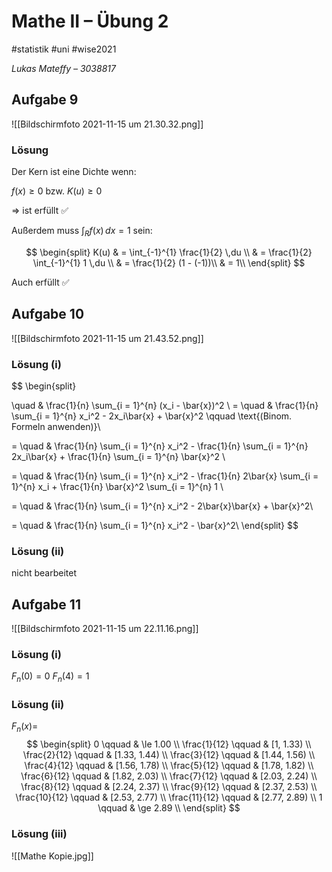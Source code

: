 # Mathe II – Übung 2
#statistik #uni #wise2021 

*Lukas Mateffy – 3038817*

## Aufgabe 9

![[Bildschirmfoto 2021-11-15 um 21.30.32.png]]

### Lösung

Der Kern ist eine Dichte wenn:

$f(x) \ge 0$ bzw. $K(u) \ge 0$ 

$\Rightarrow$ ist erfüllt ✅

Außerdem muss $\int_{R} f(x)\,dx = 1$ sein:

$$
\begin{split}
K(u) & = \int_{-1}^{1} \frac{1}{2} \,du \\
& = \frac{1}{2} \int_{-1}^{1} 1 \,du \\
& = \frac{1}{2} (1 - (-1))\\
& = 1\\
\end{split}
$$

Auch erfüllt ✅


## Aufgabe 10

![[Bildschirmfoto 2021-11-15 um 21.43.52.png]]

### Lösung $(\mathrm{i})$
$$
\begin{split}

\quad & \frac{1}{n} \sum_{i = 1}^{n} (x_i - \bar{x})^2 \\
= \quad & \frac{1}{n} \sum_{i = 1}^{n} x_i^2 - 2x_i\bar{x} + \bar{x}^2 \qquad \text{(Binom. Formeln anwenden)}\\

= \quad & 
\frac{1}{n} \sum_{i = 1}^{n} x_i^2 -
\frac{1}{n} \sum_{i = 1}^{n} 2x_i\bar{x} +
\frac{1}{n} \sum_{i = 1}^{n} \bar{x}^2 \\

= \quad & 
\frac{1}{n} \sum_{i = 1}^{n} x_i^2 -
\frac{1}{n} 2\bar{x}  \sum_{i = 1}^{n} x_i +
\frac{1}{n} \bar{x}^2 \sum_{i = 1}^{n} 1 \\

= \quad & 
\frac{1}{n} \sum_{i = 1}^{n} x_i^2 -
2\bar{x}\bar{x} + \bar{x}^2\\

= \quad & 
\frac{1}{n} \sum_{i = 1}^{n} x_i^2 - \bar{x}^2\\
\end{split}
$$

### Lösung $(\mathrm{ii})$

nicht bearbeitet

## Aufgabe 11

![[Bildschirmfoto 2021-11-15 um 22.11.16.png]]

### Lösung $(\mathrm{i})$

$F_n(0) = 0$
$F_n(4) = 1$

### Lösung $(\mathrm{ii})$
$F_n(x) =$
$$
\begin{split}
0 \qquad & \le 1.00 \\
\frac{1}{12} \qquad & [1, 1.33) \\
\frac{2}{12} \qquad & [1.33, 1.44) \\
\frac{3}{12} \qquad & [1.44, 1.56) \\
\frac{4}{12} \qquad & [1.56, 1.78) \\
\frac{5}{12} \qquad & [1.78, 1.82) \\
\frac{6}{12} \qquad & [1.82, 2.03) \\
\frac{7}{12} \qquad & [2.03, 2.24) \\
\frac{8}{12} \qquad & [2.24, 2.37) \\
\frac{9}{12} \qquad & [2.37, 2.53) \\
\frac{10}{12} \qquad & [2.53, 2.77) \\
\frac{11}{12} \qquad & [2.77, 2.89) \\
1 \qquad & \ge 2.89 \\
\end{split}
$$

### Lösung $(\mathrm{iii})$

![[Mathe  Kopie.jpg]]